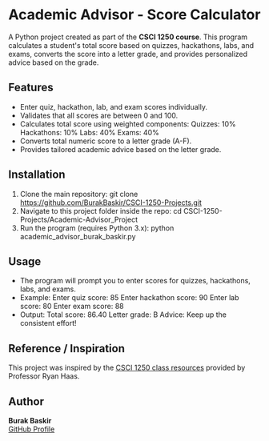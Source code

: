 # Academic Advisor - Score Calculator
A Python project created as part of the **CSCI 1250 course**. This program calculates a student's total score based on quizzes, hackathons, labs, and exams, converts the score into a letter grade, and provides personalized advice based on the grade.

## Features
- Enter quiz, hackathon, lab, and exam scores individually.
- Validates that all scores are between 0 and 100.
- Calculates total score using weighted components:
   Quizzes: 10%
   Hackathons: 10%
   Labs: 40%
   Exams: 40%
- Converts total numeric score to a letter grade (A-F).
- Provides tailored academic advice based on the letter grade.

## Installation
1. Clone the main repository:
git clone https://github.com/BurakBaskir/CSCI-1250-Projects.git
2. Navigate to this project folder inside the repo:
cd CSCI-1250-Projects/Academic-Advisor_Project
3. Run the program (requires Python 3.x):
python academic_advisor_burak_baskir.py

## Usage
- The program will prompt you to enter scores for quizzes, hackathons, labs, and exams.
- Example:
Enter quiz score: 85
Enter hackathon score: 90
Enter lab score: 80
Enter exam score: 88
- Output:
Total score: 86.40
Letter grade: B
Advice: Keep up the consistent effort!

## Reference / Inspiration
This project was inspired by the [CSCI 1250 class resources](https://github.com/CSCI-1250/class_resources_public) provided by Professor Ryan Haas.

## Author
**Burak Baskir**  
[GitHub Profile](https://github.com/BurakBaskir)
